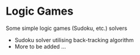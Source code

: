 # Logic Games

Some simple logic games (Sudoku, etc.) solvers

- Sudoku solver utilising back-tracking algorithm
- More to be added ...
